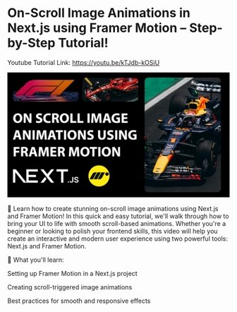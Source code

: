 # On-Scroll Image Animations in Next.js using Framer Motion – Step-by-Step Tutorial!

Youtube Tutorial Link: https://youtu.be/kTJdb-kOSiU

![On-Scroll Image Animations in Next.js using Framer Motion](public/OnScrollImageAnimations.png)

🚀 Learn how to create stunning on-scroll image animations using Next.js and Framer Motion!
In this quick and easy tutorial, we'll walk through how to bring your UI to life with smooth scroll-based animations. Whether you're a beginner or looking to polish your frontend skills, this video will help you create an interactive and modern user experience using two powerful tools: Next.js and Framer Motion.

📌 What you'll learn:

Setting up Framer Motion in a Next.js project

Creating scroll-triggered image animations

Best practices for smooth and responsive effects
